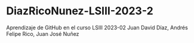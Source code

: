 # DiazRicoNunez-LSIII-2023-2
Aprendizaje de GitHub en el curso LSIII 2023-02
Juan David Díaz, Andrés Felipe Rico, Juan José Nuñez
